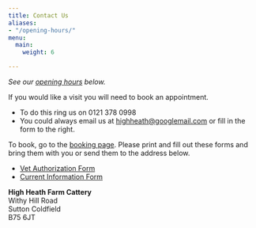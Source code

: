 ```yaml
---
title: Contact Us
aliases:
- "/opening-hours/"
menu:
  main:
    weight: 6

---
```

_See our_ [_opening hours_](#opening-times) _below._

If you would like a visit you will need to book an appointment.

* To do this ring us on 0121 378 0998
* You could always email us at highheath@googlemail.com or fill in the form to the right.

To book, go to the [booking page](/book-now/). Please print and fill out these
forms and bring them with you or send them to the address below.

* [Vet Authorization Form](/VeterinaryConsent.pdf)
* [Current Information Form](/CurrentInformation.pdf)

**High Heath Farm Cattery**  
Withy Hill Road  
Sutton Coldfield  
B75 6JT